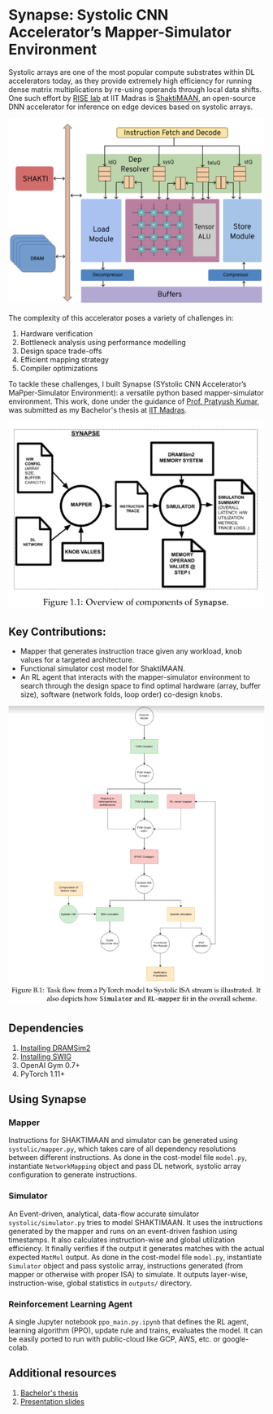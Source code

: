 # Synapse: Systolic CNN Accelerator’s Mapper-Simulator Environment
Systolic arrays are one of the most popular compute substrates within DL accelerators today, as they provide extremely high efficiency for running dense matrix multiplications by re-using operands through local data shifts. One such effort by [RISE lab](https://shakti.org.in/) at IIT Madras is [ShaktiMAAN](https://github.com/iitm-sysdl/SHAKTIMAAN), an open-source DNN accelerator for inference on edge devices based on systolic arrays.

![systolic block diagram](./images/systolic_block.png)

The complexity of this accelerator poses a variety of challenges in:
1. Hardware verification
2. Bottleneck analysis using performance modelling
3. Design space trade-offs
4. Efficient mapping strategy
5. Compiler optimizations

To tackle these challenges, I built Synapse (SYstolic CNN Accelerator’s MaPper-Simulator Environment): a versatile python based mapper-simulator environment. This work, done under the guidance of [Prof. Pratyush Kumar](http://www.cse.iitm.ac.in/~pratyush/), was submitted as my Bachelor's thesis at [IIT Madras](https://www.iitm.ac.in/).

![synapse overview](./images/synapse_overview.PNG)

## Key Contributions:
* Mapper that generates instruction trace given any workload, knob values for a targeted architecture.
* Functional simulator cost model for ShaktiMAAN.
* An RL agent that interacts with the mapper-simulator environment to search through the design space to find optimal hardware (array, buffer size), software (network folds, loop order) co-design knobs.

![synapse task flow](./images/synapse_task_flow.PNG)

## Dependencies
1. [Installing DRAMSim2](https://github.com/umd-memsys/DRAMSim2)
2. [Installing SWIG](https://www.swig.org/)
3. OpenAI Gym 0.7+
4. PyTorch 1.11+

## Using Synapse

### Mapper
Instructions for SHAKTIMAAN and simulator can be generated using `systolic/mapper.py`, which takes care of all dependency resolutions between different instructions. As done in the cost-model file `model.py`, instantiate `NetworkMapping` object and pass DL network, systolic array configuration to generate instructions.

### Simulator
An Event-driven, analytical, data-flow accurate simulator `systolic/simulator.py` tries to model SHAKTIMAAN. It uses the instructions generated by the mapper and runs on an event-driven fashion using timestamps. It also calculates instruction-wise and global utilization efficiency. It finally verifies if the output it generates matches with the actual expected `MatMul` output. As done in the cost-model file `model.py`, instantiate `Simulator` object and pass systolic array, instructions generated (from mapper or otherwise with proper ISA) to simulate. It outputs layer-wise, instruction-wise, global statistics in `outputs/` directory.

### Reinforcement Learning Agent
A single Jupyter notebook `ppo_main.py.ipynb` that defines the RL agent, learning algorithm (PPO), update rule and trains, evaluates the model. It can be easily ported to run with public-cloud like GCP, AWS, etc. or google-colab.

## Additional resources
1. [Bachelor's thesis](https://drive.google.com/file/d/1PMTwZhSbaysdSdLks98JykyDDe_itRQa/view?usp=sharing)
2. [Presentation slides](https://drive.google.com/file/d/1NnDDXgM6h1zbRrv5gJUAIdI9pAYBtN9T/view?usp=sharing)

